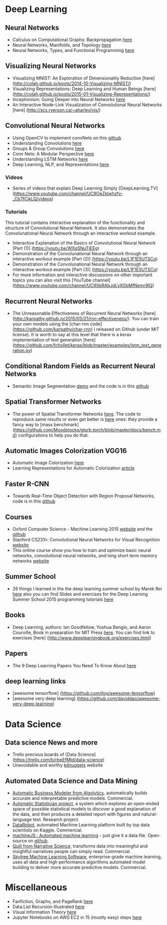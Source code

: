 # Deep Learning
## Neural Networks
- Calculus on Computational Graphs: Backpropagation [here](http://colah.github.io/posts/2015-08-Backprop/)
- Neural Networks, Manifolds, and Topology [here](http://colah.github.io/posts/2014-03-NN-Manifolds-Topology/)
- Neural Networks, Types, and Functional Programming [here](http://colah.github.io/posts/2015-09-NN-Types-FP/)

## Visualizing Neural Networks
- Visualizing MNIST: An Exploration of Dimensionality Reduction [here] (http://colah.github.io/posts/2014-10-Visualizing-MNIST/)
- Visualizing Representations: Deep Learning and Human Beings [here] (http://colah.github.io/posts/2015-01-Visualizing-Representations/)
- Inceptionism: Going Deeper into Neural Networks [here](http://googleresearch.blogspot.fr/2015/06/inceptionism-going-deeper-into-neural.html)
- An Interactive Node-Link Visualization of Convolutional Neural Networks [here] (http://scs.ryerson.ca/~aharley/vis/)

## Convolutional Neural Networks
- Using OpenCV to implement convNets on this [github](https://github.com/xingdi-eric-yuan)
- Understanding Convolutions [here](http://colah.github.io/posts/2014-07-Understanding-Convolutions)
- Groups & Group Convolutions [here](http://colah.github.io/posts/2014-12-Groups-Convolution/)
- Conv Nets: A Modular Perspective [here](http://colah.github.io/posts/2014-07-Conv-Nets-Modular/)
- Understanding LSTM Networks [here](http://colah.github.io/posts/2015-08-Understanding-LSTMs/)
- Deep Learning, NLP, and Representations [here](http://colah.github.io/posts/2014-07-NLP-RNNs-Representations/)

### Videos
- Series of videos that explain Deep Learning Simply [DeepLearning.TV] (https://www.youtube.com/channel/UC9OeZkIwhzfv-_Cb7fCikLQ/videos)

### Tutorials 
This tutorial contains interactive explanation of the functionality and structure of Convolutional Neural Network. It also demonstrates the Convolunational Neural Network through an interactive workout example.
- Interactive Explanation of the Basics of Convolutional Neural Network [Part (1)] (https://youtu.be/WXqSNuTiEEg)
- Demonstration of the Convolunational Neural Network through an interactive workout example [Part (2)] (https://youtu.be/L1F1E5UTSCo)
- Demonstration of the Convolunational Neural Network through an interactive workout example [Part (3)] (https://youtu.be/L1F1E5UTSCo)
- For more information and interactive discussions on other important topics you can also visit this [YouTube channel] (https://www.youtube.com/channel/UC95bRAbJdLyXGbMfNemr9lQ)

## Recurrent Neural Networks
- The Unreasonable Effectiveness of Recurrent Neural Networks [here] (http://karpathy.github.io/2015/05/21/rnn-effectiveness/). You can train your own models using the [char-rnn code] (https://github.com/karpathy/char-rnn) I released on Github (under MIT license). It is worth to say at this level that there is a keras implementation of text generation [here] (https://github.com/fchollet/keras/blob/master/examples/lstm_text_generation.py)

## Conditional Random Fields as Recurrent Neural Networks
- Semantic Image Segmentation [demo](http://www.robots.ox.ac.uk/~szheng/crfasrnndemo) and the code is in this [github](https://github.com/torrvision/crfasrnn)

## Spatial Transformer Networks
- The power of Spatial Transformer Networks [here](http://torch.ch/blog/2015/09/07/spatial_transformers.html). The code to reproduce same results or even get better is [here](https://github.com/moodstocks/gtsrb.torch) ones: they provide a fancy way to [mass benchmark] (https://github.com/Moodstocks/gtsrb.torch/blob/master/docs/bench.md) configurations to help you do that.

## Automatic Images Colorization VGG16
- Automatic Image Colorization [here](http://tinyclouds.org/colorize/)
- Learning Representations for Automatic Colorization [article](http://arxiv.org/pdf/1603.06668.pdf)

## Faster R-CNN
- Towards Real-Time Object Detection with Region Proposal Networks, code is in this [github](https://github.com/rbgirshick/py-faster-rcnn)

## Courses
- Oxford Computer Science - Machine Learning 2015 [website](https://www.cs.ox.ac.uk/people/nando.defreitas/machinelearning/) and the [github](https://github.com/oxford-cs-ml-2015)
- Stanford CS231n: Convolutional Neural Networks for Visual Recognition [website](http://cs231n.github.io/)
- This online course show you how to train and optimize basic neural networks, convolutional neural networks, and long short term memory networks [website](https://www.udacity.com/course/deep-learning--ud730)

## Summer School
- 26 things I learned in the the deep learning summer school by Marek Rei [here](http://www.marekrei.com/blog/26-things-i-learned-in-the-deep-learning-summer-school/) also you can find Slides and exercises for the Deep Learning Summer School 2015 programming tutorials [here](https://github.com/mila-udem/summerschool2015)

## Books
- Deep Learning, authors: Ian Goodfellow, Yoshua Bengio, and Aaron Courville, Book in preparation for MIT Press [here](http://www.deeplearningbook.org/). You can find link to exercises [here] (http://www.deeplearningbook.org/exercises.html)

## Papers
- The 9 Deep Learning Papers You Need To Know About [here](https://adeshpande3.github.io/adeshpande3.github.io/The-9-Deep-Learning-Papers-You-Need-To-Know-About.html)

## deep learning links
- [awesome tensorflow] (https://github.com/jtoy/awesome-tensorflow)
- [awesome very deep learning] (https://github.com/daviddao/awesome-very-deep-learning)

# Data Science

## Data science News and more
  - Trello precious boards of [Data Science] (https://trello.com/b/rbpEfMld/data-science)
  - Unavoidable and worthy [kdnuggets](http://www.kdnuggets.com) website 

## Automated Data Science and Data Mining

  - [Automatic Business Modeler from Algolytics](http://algolytics.com/products/automatic-business-modeler/), automatically builds accurate and interpretable predictive models.  Commercial.
  - [Automatic Statistician project](http://www.automaticstatistician.com/index/), a system which explores an open-ended space of possible statistical models to discover a good explanation of the data, and then produces a detailed report with figures and natural-language text. Research project.
  - [DataRobot](https://www.datarobot.com/), automated Machine Learning platform built by top data scientists on Kaggle. Commercial.
  - [machineJS : Automated machine learning](http://blog.numer.ai/2016/02/25/machineJS) - just give it a data file. Open-source on [github](https://github.com/climbsrocks/machineJS).
  - [Quill from Narrative Science](https://www.narrativescience.com/quill), transforms data into meaningful and insightful narratives people can simply read. Commercial.
  - [Skytree Machine Learning Software](http://www.skytree.net/), enterprise-grade machine learning, uses all data and high performance algorithms automated model building to deliver more accurate predictive models. Commercial. 

# Miscellaneous
- Fanfiction, Graphs, and PageRank [here](http://colah.github.io/posts/2014-07-FFN-Graphs-Vis/)
- Data.List Recursion Illustrated [here](http://colah.github.io/posts/2015-02-DataList-Illustrated/)
- Visual Information Theory [here](http://colah.github.io/posts/2015-09-Visual-Information/)
- Jupyter Notebooks on AWS EC2 in 15 (mostly easy) steps [here](https://medium.com/@alexjsanchez/python-3-notebooks-on-aws-ec2-in-15-mostly-easy-steps-2ec5e662c6c6)
